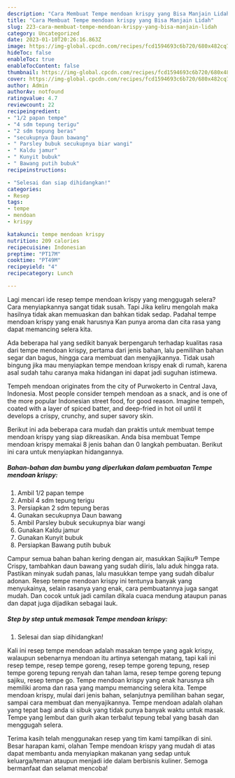 ```yaml
---
description: "Cara Membuat Tempe mendoan krispy yang Bisa Manjain Lidah"
title: "Cara Membuat Tempe mendoan krispy yang Bisa Manjain Lidah"
slug: 223-cara-membuat-tempe-mendoan-krispy-yang-bisa-manjain-lidah
category: Uncategorized
date: 2023-01-10T20:26:16.863Z
image: https://img-global.cpcdn.com/recipes/fcd1594693c6b720/680x482cq70/tempe-mendoan-krispy-foto-resep-utama.jpg
hideToc: false
enableToc: true
enableTocContent: false
thumbnail: https://img-global.cpcdn.com/recipes/fcd1594693c6b720/680x482cq70/tempe-mendoan-krispy-foto-resep-utama.jpg
cover: https://img-global.cpcdn.com/recipes/fcd1594693c6b720/680x482cq70/tempe-mendoan-krispy-foto-resep-utama.jpg
author: Admin
authorAv: notfound
ratingvalue: 4.7
reviewcount: 22
recipeingredient:
- "1/2 papan tempe"
- "4 sdm tepung terigu"
- "2 sdm tepung beras"
- "secukupnya Daun bawang"
- " Parsley bubuk secukupnya biar wangi"
- " Kaldu jamur"
- " Kunyit bubuk"
- " Bawang putih bubuk"
recipeinstructions:

- "Selesai dan siap dihidangkan!"
categories:
- Resep
tags:
- tempe
- mendoan
- krispy

katakunci: tempe mendoan krispy 
nutrition: 209 calories
recipecuisine: Indonesian
preptime: "PT17M"
cooktime: "PT49M"
recipeyield: "4"
recipecategory: Lunch

---
```



Lagi mencari ide resep tempe mendoan krispy yang menggugah selera? Cara menyiapkannya sangat tidak susah. Tapi Jika keliru mengolah maka hasilnya tidak akan memuaskan dan bahkan tidak sedap. Padahal tempe mendoan krispy yang enak harusnya Kan punya aroma dan cita rasa yang dapat memancing selera kita.


Ada beberapa hal yang sedikit banyak berpengaruh terhadap kualitas rasa dari tempe mendoan krispy, pertama dari jenis bahan, lalu pemilihan bahan segar dan bagus, hingga cara membuat dan menyajikannya. Tidak usah bingung jika mau menyiapkan tempe mendoan krispy enak di rumah, karena asal sudah tahu caranya maka hidangan ini dapat jadi suguhan istimewa.

Tempeh mendoan originates from the city of Purwokerto in Central Java, Indonesia. Most people consider tempeh mendoan as a snack, and is one of the more popular Indonesian street food, for good reason. Imagine tempeh, coated with a layer of spiced batter, and deep-fried in hot oil until it develops a crispy, crunchy, and super savory skin.


Berikut ini ada beberapa cara mudah dan praktis untuk membuat tempe mendoan krispy yang siap dikreasikan. Anda bisa membuat Tempe mendoan krispy memakai 8 jenis bahan dan 0 langkah pembuatan. Berikut ini cara untuk menyiapkan hidangannya.

<!--inarticleads1-->

##### Bahan-bahan dan bumbu yang diperlukan dalam pembuatan Tempe mendoan krispy:

1. Ambil 1/2 papan tempe
1. Ambil 4 sdm tepung terigu
1. Persiapkan 2 sdm tepung beras
1. Gunakan secukupnya Daun bawang
1. Ambil  Parsley bubuk secukupnya biar wangi
1. Gunakan  Kaldu jamur
1. Gunakan  Kunyit bubuk
1. Persiapkan  Bawang putih bubuk


Campur semua bahan bahan kering dengan air, masukkan Sajiku® Tempe Crispy, tambahkan daun bawang yang sudah diiris, lalu aduk hingga rata. Pastikan minyak sudah panas, lalu masukkan tempe yang sudah dibalur adonan. Resep tempe mendoan krispy ini tentunya banyak yang menyukainya, selain rasanya yang enak, cara pembuatannya juga sangat mudah. Dan cocok untuk jadi camilan dikala cuaca mendung ataupun panas dan dapat juga dijadikan sebagai lauk. 

<!--inarticleads2-->

##### Step by step untuk memasak Tempe mendoan krispy:


1. Selesai dan siap dihidangkan!

Kali ini resep tempe mendoan adalah masakan tempe yang agak krispy, walaupun sebenarnya mendoan itu artinya setengah matang, tapi kali ini resep tempe, resep tempe goreng, resep tempe goreng tepung, resep tempe goreng tepung renyah dan tahan lama, resep tempe goreng tepung sajiku, resep tempe go. Tempe mendoan krispy yang enak harusnya sih memiliki aroma dan rasa yang mampu memancing selera kita. Tempe mendoan krispy, mulai dari jenis bahan, selanjutnya pemilihan bahan segar, sampai cara membuat dan menyajikannya. Tempe mendoan adalah olahan yang tepat bagi anda si sibuk yang tidak punya banyak waktu untuk masak. Tempe yang lembut dan gurih akan terbalut tepung tebal yang basah dan menggugah selera. 

Terima kasih telah menggunakan resep yang tim kami tampilkan di sini. Besar harapan kami, olahan Tempe mendoan krispy yang mudah di atas dapat membantu anda menyiapkan makanan yang sedap untuk keluarga/teman ataupun menjadi ide dalam berbisnis kuliner. Semoga bermanfaat dan selamat mencoba!
